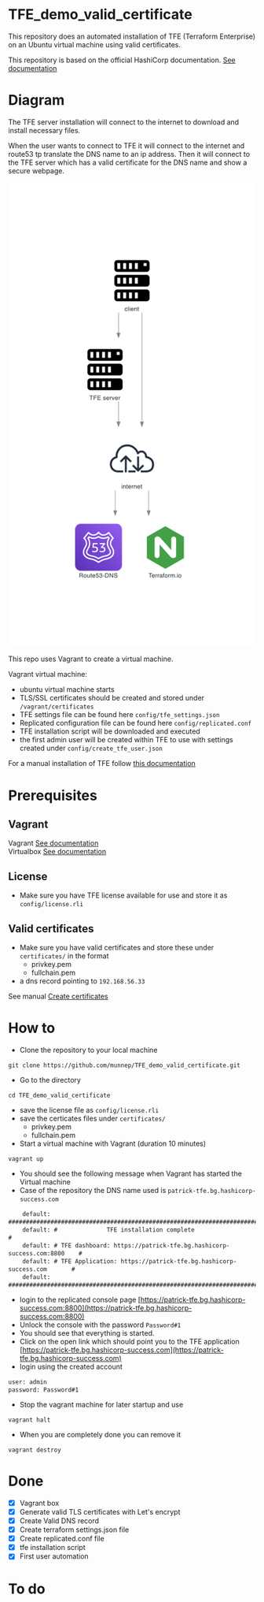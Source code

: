 # TFE_demo_valid_certificate

This repository does an automated installation of TFE (Terraform Enterprise) on an Ubuntu virtual machine using valid certificates. 

This repository is based on the official HashiCorp documentation. [See documentation](https://www.terraform.io/enterprise/install/automated/automating-the-installer)


# Diagram
The TFE server installation will connect to the internet to download and install necessary files. 

When the user wants to connect to TFE it will connect to the internet and route53 tp translate the DNS name to an ip address. Then it will connect to the TFE server which has a valid certificate for the DNS name and show a secure webpage. 

![](diagram/tfe_self_signed_certificate.png)

This repo uses Vagrant to create a virtual machine.

Vagrant virtual machine:
- ubuntu virtual machine starts
- TLS/SSL certificates should be created and stored under ```/vagrant/certificates```
- TFE settings file can be found here ```config/tfe_settings.json```
- Replicated configuration file can be found here ```config/replicated.conf```
- TFE installation script will be downloaded and executed
- the first admin user will be created within TFE to use with settings created under ```config/create_tfe_user.json```

For a manual installation of TFE follow [this documentation](manual/README.md) 

# Prerequisites

## Vagrant
Vagrant [See documentation](https://www.vagrantup.com/docs/installation)  
Virtualbox [See documentation](https://www.virtualbox.org/wiki/Downloads)

## License
- Make sure you have TFE license available for use and store it as ```config/license.rli```

## Valid certificates
- Make sure you have valid certificates and store these under ```certificates/``` in the format
    - privkey.pem
    - fullchain.pem
- a dns record pointing to ```192.168.56.33```


See manual [Create certificates](create_certificate/README.md)



# How to
- Clone the repository to your local machine
```
git clone https://github.com/munnep/TFE_demo_valid_certificate.git
```
- Go to the directory
```
cd TFE_demo_valid_certificate
```
- save the license file as ```config/license.rli```
- save the certicates files under ```certificates/```
    - privkey.pem
    - fullchain.pem
- Start a virtual machine with Vagrant (duration 10 minutes)
```
vagrant up
```
- You should see the following message when Vagrant has started the Virtual machine
- Case of the repository the DNS name used is ```patrick-tfe.bg.hashicorp-success.com```
```
    default: #######################################################################
    default: #              TFE installation complete                              #
    default: # TFE dashboard: https://patrick-tfe.bg.hashicorp-success.com:8800    #
    default: # TFE Application: https://patrick-tfe.bg.hashicorp-success.com       #
    default: #######################################################################

```
- login to the replicated console page
[https://patrick-tfe.bg.hashicorp-success.com:8800](https://patrick-tfe.bg.hashicorp-success.com:8800)
- Unlock the console with the password ```Password#1```
- You should see that everything is started.
- Click on the open link which should point you to the TFE application [https://patrick-tfe.bg.hashicorp-success.com](https://patrick-tfe.bg.hashicorp-success.com)  
- login using the created account
```
user: admin
password: Password#1
```
- Stop the vagrant machine for later startup and use
```
vagrant halt
```
- When you are completely done you can remove it
```
vagrant destroy
```

# Done
- [x] Vagrant box
- [x] Generate valid TLS certificates with Let's encrypt
- [x] Create Valid DNS record
- [x] Create terraform settings.json file
- [x] Create replicated.conf file
- [x] tfe installation script
- [x] First user automation

# To do  
